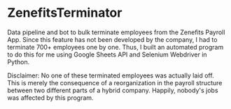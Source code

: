 # ZenefitsTerminator
Data pipeline and bot to bulk terminate employees from the Zenefits Payroll App. Since this feature has not been developed by the company, I had to terminate 700+ employees one by one. Thus, I built an automated program to do this for me using Google Sheets API and Selenium Webdriver in Python.

Disclaimer: No one of these terminated employees was actually laid off. This is merely the consequence of a reorganization in the payroll structure between two different parts of a hybrid company. Happily, nobody's jobs was affected by this program.
